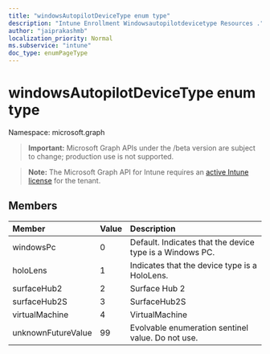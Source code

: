 ```yaml
---
title: "windowsAutopilotDeviceType enum type"
description: "Intune Enrollment Windowsautopilotdevicetype Resources ."
author: "jaiprakashmb"
localization_priority: Normal
ms.subservice: "intune"
doc_type: enumPageType
---
```


# windowsAutopilotDeviceType enum type

Namespace: microsoft.graph
> **Important:** Microsoft Graph APIs under the /beta version are subject to change; production use is not supported.

> **Note:** The Microsoft Graph API for Intune requires an [active Intune license](https://go.microsoft.com/fwlink/?linkid=839381) for the tenant.




## Members
|Member|Value|Description|
|:---|:---|:---|
|windowsPc|0|Default. Indicates that the device type  is a Windows PC.|
|holoLens|1|Indicates that the device type is a HoloLens.|
|surfaceHub2|2|Surface Hub 2|
|surfaceHub2S|3|SurfaceHub2S|
|virtualMachine|4|VirtualMachine|
|unknownFutureValue|99|Evolvable enumeration sentinel value. Do not use.|
